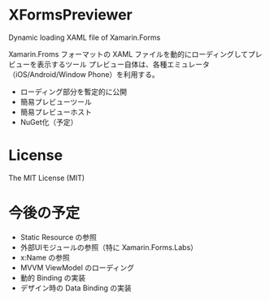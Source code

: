 XFormsPreviewer
===============

Dynamic loading XAML file of Xamarin.Forms

Xamarin.Froms フォーマットの XAML ファイルを動的にローディングしてプレビューを表示するツール
プレビュー自体は、各種エミュレータ（iOS/Android/Window Phone）を利用する。

- ローディング部分を暫定的に公開
- 簡易プレビューツール 
- 簡易プレビューホスト
- NuGet化（予定）

# License

The MIT License (MIT)


# 今後の予定

- Static Resource の参照
- 外部UIモジュールの参照（特に Xamarin.Forms.Labs）
- x:Name の参照
- MVVM ViewModel のローディング
- 動的 Binding の実装
- デザイン時の Data Binding の実装

